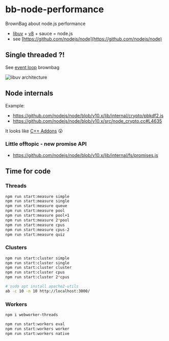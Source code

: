 # bb-node-performance

BrownBag about node.js performance

- [libuv](https://en.wikipedia.org/wiki/Libuv) + [v8](https://developers.google.com/v8/) + sauce = node.js
- see [https://github.com/nodejs/node](https://github.com/nodejs/node)

## Single threaded ?!

See [event loop](https://docs.google.com/presentation/d/1ghQLMrpuE0rm5H0qJ3naOCE73xzU53DJE-vuiIoUydA/) brownbag

![libuv architecture](http://docs.libuv.org/en/v1.x/_images/architecture.png)

## Node internals

Example:

- https://github.com/nodejs/node/blob/v10.x/lib/internal/crypto/pbkdf2.js
- https://github.com/nodejs/node/blob/v10.x/src/node_crypto.cc#L4635

It looks like [C++ Addons](https://docs.google.com/presentation/d/1MeefJ3TxcyO9zBfOUmUY5qWx78qVaSU2jdayl0rtz4E/) :astonished:

### Little offtopic - new promise API

- https://github.com/nodejs/node/blob/v10.x/lib/internal/fs/promises.js

## Time for code

### Threads

```bash
npm run start:measure simple
npm run start:measure single
npm run start:measure queue
npm run start:measure pool
npm run start:measure pool+1
npm run start:measure 2*pool
npm run start:measure cpus
npm run start:measure cpus-2
npm run start:measure quiz
```

### Clusters

```bash
npm run start:cluster simple
npm run start:cluster single
npm run start:cluster cluster
npm run start:cluster cpus
npm run start:cluster 2*cpus
```

```bash
# sudo apt install apache2-utils
ab -c 10 -n 10 http://localhost:3000/
```

### Workers

```bash
npm i webworker-threads
```

```bash
npm run start:workers eval
npm run start:workers worker
npm run start:workers native
```
